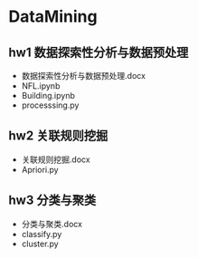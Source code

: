 # DataMining

## hw1 数据探索性分析与数据预处理

- 数据探索性分析与数据预处理.docx
- NFL.ipynb  
- Building.ipynb
- processsing.py

## hw2 关联规则挖掘

- 关联规则挖掘.docx
- Apriori.py

## hw3 分类与聚类

- 分类与聚类.docx
- classify.py
- cluster.py
